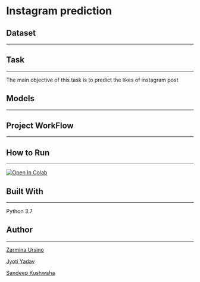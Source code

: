 # Instagram prediction

## Dataset
------------------------------

## Task
-----------------------------------------
The main objective of this task is to predict the likes of instagram post


## Models
-------------------------------------


## Project WorkFlow
--------------------------------------------



## How to Run
----------
[![Open In Colab](https://colab.research.google.com/assets/colab-badge.svg)](https://colab.research.google.com/drive/1AKYf8dD6lZLiOd7QxE5saW43EjcSMECk#scrollTo=cfF-p-cNgnFd)


## Built With
---------------------------------
Python 3.7

## Author
-------------------------------

[Zarmina Ursino](https://www.linkedin.com/in/zarminaursino/)

[Jyoti Yadav](https://www.linkedin.com/in/jyoti-yadav-64916b160/)

[Sandeep Kushwaha](https://www.linkedin.com/in/xandie985/)



